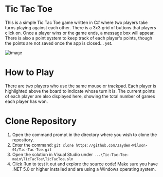 # Tic Tac Toe
This is a simple Tic Tac Toe game written in C# where two players take turns playing against each other. 
There is a 3x3 grid of buttons that players click on. Once a player wins or the game ends, a message box will appear. 
There is also a point system to keep track of each player's points, though the points are not saved once the app is closed… yet.

![image](https://github.com/user-attachments/assets/d70670f4-f493-4fc5-ae62-7ac6a76834ac)


# How to Play
There are two players who use the same mouse or trackpad. Each player is highlighted above the board to indicate whose turn it is. 
The current points of each player are also displayed here, showing the total number of games each player has won.

# Clone Repository
1. Open the command prompt in the directory where you wish to clone the repository.
2. Enter the command: `git clone https://github.com/Jayden-Wilson-01/Tic-Tac-Toe.git`
3. Open the solution in Visual Studio under `...\Tic-Tac-Toe-main\TicTacToe\TicTacToe.sln`
4. Click Run to test it out and explore the source code! Make sure you have .NET 5.0 or higher installed and are using a Windows operating system.
